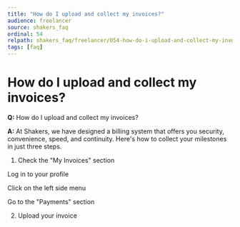```yaml
---
title: "How do I upload and collect my invoices?"
audience: freelancer
source: shakers_faq
ordinal: 54
relpath: shakers_faq/freelancer/054-how-do-i-upload-and-collect-my-invoices.md
tags: [faq]
---
```


# How do I upload and collect my invoices?

**Q:** How do I upload and collect my invoices?

**A:** At Shakers, we have designed a billing system that offers you security, convenience, speed, and continuity. Here's how to collect your milestones in just three steps.

1. Check the "My Invoices" section

Log in to your profile

Click on the left side menu

Go to the "Payments" section

2. Upload your invoice
